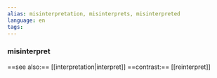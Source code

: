 ```yaml
---
alias: misinterpretation, misinterprets, misinterpreted
language: en
tags: 
---
```

### misinterpret
==see also:== [[interpretation|interpret]]
==contrast:== [[reinterpret]]

